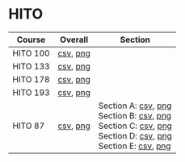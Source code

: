 # HITO

| Course | Overall | Section |
| ------ | ------- | ------- |
| HITO 100 | [csv](https://github.com/UCSD-Historical-Enrollment-Data/2025Winter/blob/main/overall/HITO%20100.csv), [png](https://raw.githubusercontent.com/UCSD-Historical-Enrollment-Data/2025Winter/main/plot_overall/HITO%20100.png) |  |
| HITO 133 | [csv](https://github.com/UCSD-Historical-Enrollment-Data/2025Winter/blob/main/overall/HITO%20133.csv), [png](https://raw.githubusercontent.com/UCSD-Historical-Enrollment-Data/2025Winter/main/plot_overall/HITO%20133.png) |  |
| HITO 178 | [csv](https://github.com/UCSD-Historical-Enrollment-Data/2025Winter/blob/main/overall/HITO%20178.csv), [png](https://raw.githubusercontent.com/UCSD-Historical-Enrollment-Data/2025Winter/main/plot_overall/HITO%20178.png) |  |
| HITO 193 | [csv](https://github.com/UCSD-Historical-Enrollment-Data/2025Winter/blob/main/overall/HITO%20193.csv), [png](https://raw.githubusercontent.com/UCSD-Historical-Enrollment-Data/2025Winter/main/plot_overall/HITO%20193.png) |  |
| HITO 87 | [csv](https://github.com/UCSD-Historical-Enrollment-Data/2025Winter/blob/main/overall/HITO%2087.csv), [png](https://raw.githubusercontent.com/UCSD-Historical-Enrollment-Data/2025Winter/main/plot_overall/HITO%2087.png) | Section A: [csv](https://github.com/UCSD-Historical-Enrollment-Data/2025Winter/blob/main/section/HITO%2087_A.csv), [png](https://raw.githubusercontent.com/UCSD-Historical-Enrollment-Data/2025Winter/main/plot_section/HITO%2087_A.png)<br>Section B: [csv](https://github.com/UCSD-Historical-Enrollment-Data/2025Winter/blob/main/section/HITO%2087_B.csv), [png](https://raw.githubusercontent.com/UCSD-Historical-Enrollment-Data/2025Winter/main/plot_section/HITO%2087_B.png)<br>Section C: [csv](https://github.com/UCSD-Historical-Enrollment-Data/2025Winter/blob/main/section/HITO%2087_C.csv), [png](https://raw.githubusercontent.com/UCSD-Historical-Enrollment-Data/2025Winter/main/plot_section/HITO%2087_C.png)<br>Section D: [csv](https://github.com/UCSD-Historical-Enrollment-Data/2025Winter/blob/main/section/HITO%2087_D.csv), [png](https://raw.githubusercontent.com/UCSD-Historical-Enrollment-Data/2025Winter/main/plot_section/HITO%2087_D.png)<br>Section E: [csv](https://github.com/UCSD-Historical-Enrollment-Data/2025Winter/blob/main/section/HITO%2087_E.csv), [png](https://raw.githubusercontent.com/UCSD-Historical-Enrollment-Data/2025Winter/main/plot_section/HITO%2087_E.png) |
